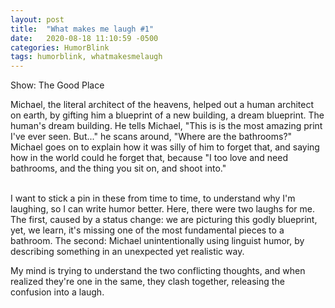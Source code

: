 ```yaml
---
layout: post
title:  "What makes me laugh #1"
date:   2020-08-18 11:10:59 -0500
categories: HumorBlink
tags: humorblink, whatmakesmelaugh
---
```

Show: The Good Place

Michael, the literal architect of the heavens, helped out a human architect on earth, by gifting him a blueprint of a new building, a dream blueprint. The human's dream building.
He tells Michael, "This is is the most amazing print I've ever seen. But..." he scans around, "Where are the bathrooms?"
Michael goes on to explain how it was silly of him to forget that, and saying how in the world could he forget that, because "I too love and need bathrooms, and the thing you sit on, and shoot into."

<br>
I want to stick a pin in these from time to time, to understand why I'm laughing, so I can write humor better.
Here, there were two laughs for me. The first, caused by a status change: we are picturing this godly blueprint, yet, we learn, it's missing one of the most fundamental pieces to a bathroom. The second: Michael unintentionally using linguist humor, by describing something in an unexpected yet realistic way.

My mind is trying to understand the two conflicting thoughts, and when realized they're one in the same, they clash together, releasing the confusion into a laugh. 